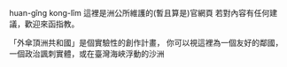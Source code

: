 huan-gîng kong-lîm 這裡是洲公所維護的(暫且算是)官網頁
若對內容有任何建議，歡迎來函指教。

「外傘頂洲共和國」是個實驗性的創作計畫，
你可以視這裡為一個友好的鄰國，一個政治諷刺實體，或在臺灣海峽浮動的沙洲
